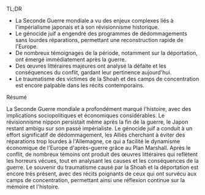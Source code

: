 TL;DR

- La Seconde Guerre mondiale a vu des enjeux complexes liés à l'impérialisme japonais et à son révisionnisme historique.
- Le génocide juif a engendré des programmes de dédommagements sans lourdes réparations, permettant une reconstruction rapide de l'Europe.
- De nombreux témoignages de la période, notamment sur la déportation, ont émergé immédiatement après la guerre.
- Des œuvres littéraires majeures ont analysé la défaite et les conséquences du conflit, gardant leur pertinence aujourd'hui.
- Le traumatisme des victimes de la Shoah et des camps de concentration est encore palpable dans les récits contemporains.

Résumé

La Seconde Guerre mondiale a profondément marqué l'histoire, avec des implications sociopolitiques et économiques considérables. Le révisionnisme nippon persistait même après la fin de la guerre, le Japon restant ambigu sur son passé impérialiste. Le génocide juif a conduit à un effort significatif de dédommagement, les Alliés cherchant à éviter des réparations trop lourdes à l'Allemagne, ce qui a facilité le dynamisme économique de l'Europe d'après-guerre grâce au Plan Marshall. Après le conflit, de nombreux témoins ont produit des œuvres littéraires qui reflètent les horreurs vécues, tout en analysant les causes et les conséquences de la guerre. Le souvenir du traumatisme causé par la Shoah et la déportation est encore très présent, avec des récits poignants de ceux qui ont survécu aux camps de concentration, permettant ainsi une réflexion continue sur la mémoire et l'histoire.